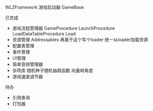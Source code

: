 WLZFramework
游戏启动器 GameBase

已完成
* 游戏流程管理器 GameProcedure LaunchProcedure LoadDataTableProcedure Load
* 资源管理 Addressables 再基于这个写个loader 统一从loader加载资源
* 配置表管理
* 事件管理
* UI管理
* 简单音频管理器
* 杂项库 随机种子随机抽取函数 向量转角度
* 游戏速度调节器

待办
* 引用查询
* 打包器